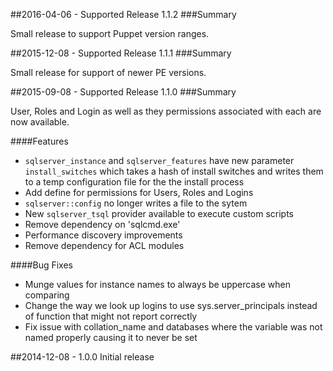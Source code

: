 ##2016-04-06 - Supported Release 1.1.2
###Summary

Small release to support Puppet version ranges.

##2015-12-08 - Supported Release 1.1.1
###Summary

Small release for support of newer PE versions.

##2015-09-08 - Supported Release 1.1.0
###Summary

User, Roles and Login as well as they permissions associated with each are now available.

####Features
- `sqlserver_instance` and `sqlserver_features` have new parameter `install_switches` which takes a hash of install switches and writes them to a temp configuration file for the the install process
- Add define for permissions for Users, Roles and Logins
- `sqlserver::config` no longer writes a file to the sytem
- New `sqlserver_tsql` provider available to execute custom scripts
- Remove dependency on 'sqlcmd.exe'
- Performance discovery improvements
- Remove dependency for ACL modules

####Bug Fixes
- Munge values for instance names to always be uppercase when comparing
- Change the way we look up logins to use sys.server_principals instead of function that might not report correctly
- Fix issue with collation_name and databases where the variable was not named properly causing it to never be set

##2014-12-08 - 1.0.0
Initial release
